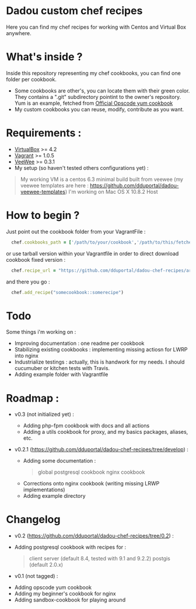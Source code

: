 # Dadou custom chef recipes

Here you can find my chef recipes for working with Centos and Virtual Box anywhere.

# What's inside ?

Inside this repository representing my chef cookbooks, you can find one folder per cookbook.
 * Some cookbooks are other's, you can locate them with their green color. They contains a ".git" subdirectory pointint to the owner's repository. Yum is an example, fetched from [Official Opscode yum cookbook]
 * My custom cookbooks you can reuse, modify, contribute as you want.

# Requirements :

 * [VirtualBox] >= 4.2
 * [Vagrant] >= 1.0.5
 * [VeeWee] >= 0.3.1
 * My setup (so haven't tested others configurations yet) :
  > My working VM is a centos 6.3 minimal build built from veewee (my veewee templates are here : https://github.com/dduportal/dadou-veewee-templates)
  > I'm working on Mac OS X 10.8.2 Host

# How to begin ?

Just point out the cookbook folder from your VagrantFile :

````ruby
  chef.cookbooks_path = ['/path/to/your/cookbook','/path/to/this/fetched/git/repo/cookbook']
````

or use tarball version within your Vagrantfile in order to direct download cookbook fixed version :

````ruby
  chef.recipe_url = "https://github.com/dduportal/dadou-chef-recipes/archive/<YOUR VERSION>.tar.gz"
````

and there you go :

````ruby
  chef.add_recipe("somecookbook::somerecipe")
````

# Todo

Some things i'm working on :
 * Improving documentation : one readme per cookbook
 * Stabilizing existing cookbooks : implementing missing actiosn for LWRP into nginx
 * Industrialize testings : actually, this is handwork for my needs. I should cucumuber or kitchen tests with Travis.
 * Adding example folder with Vagrantfile

# Roadmap :

- v0.3 (not initialized yet) :
  * Adding php-fpm cookbook with docs and all actions
  * Adding a utils cookbook for proxy, and my basics packages, aliases, etc.

- v0.2.1 (https://github.com/dduportal/dadou-chef-recipes/tree/develop) :
  * Adding some documentation :
    > global
    > postgresql cookbook
    > nginx cookbook
  * Corrections onto nginx cookbook (writing missing LRWP implementations)
  * Adding example directory

# Changelog

- v0.2 (https://github.com/dduportal/dadou-chef-recipes/tree/0.2) :
 * Adding postgresql cookbook with recipes for :
   > client
   > server (default 8.4, tested with 9.1 and 9.2.2)
   > postgis (default 2.0.x)

- v0.1 (not tagged) :
 * Adding opscode yum cookbook
 * Adding my beginner's cookbook for nginx
 * Adding sandbox-cookbook for playing around

[VeeWee]: https://github.com/jedi4ever/veewee
[Vagrant]: http://vagrantup.com
[VirtualBox]: http://virtualbox.org
[Chef Solo]: http://wiki.opscode.com/display/chef/Chef+Solo
[Puppet]: http://puppetlabs.com
[Official Opscode yum cookbook]: https://github.com/opscode-cookbooks/yum
